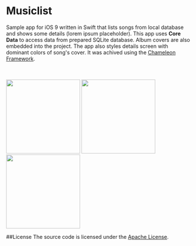 # Musiclist
Sample app for iOS 9 written in Swift that lists songs from local database and shows some details (lorem ipsum placeholder).
This app uses **Core Data** to access data from prepared SQLite database. Album covers are also embedded into the project. The app also styles details screen with dominant colors of song's cover. It was achived using the [Chameleon Framework](https://github.com/ViccAlexander/Chameleon).

<br><br>
<img src="http://i.imgur.com/Fbvpe8Q.png" width="200"> <img src="http://i.imgur.com/tvYAcUr.png" width="200"> <img src="http://i.imgur.com/w0mYd9k.png" width="200">

##License
The source code is licensed under the [Apache License](LICENSE.txt).
